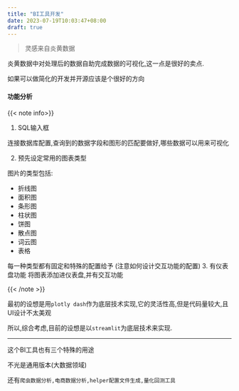 ```yaml
---
title: "BI工具开发"
date: 2023-07-19T10:03:47+08:00
draft: true
---
```


> 灵感来自炎黄数据

炎黄数据中对处理后的数据自助完成数据的可视化,这一点是很好的卖点.

如果可以做简化的开发并开源应该是个很好的方向

#### 功能分析

{{< note info>}}

1. SQL输入框

连接数据库配置,查询到的数据字段和图形的匹配要做好,哪些数据可以用来可视化

2. 预先设定常用的图表类型

图片的类型包括: 

- 折线图
- 面积图
- 条形图
- 柱状图
- 饼图
- 散点图
- 词云图
- 表格

每一种类型都有固定和特殊的配置给予
(注意如何设计交互功能的配置)
3. 有仪表盘功能
将图表添加进仪表盘,并有交互功能

{{< /note >}}


最初的设想是用`plotly dash`作为底层技术实现,它的灵活性高,但是代码量较大,且UI设计不太美观

所以,综合考虑,目前的设想是以`streamlit`为底层技术来实现.

---

这个BI工具也有三个特殊的用途

不光是通用版本(大数据领域)

还有`爬虫数据分析,电商数据分析,helper配置文件生成,量化回测工具`

